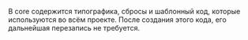 В core содержится типографика, сбросы и шаблонный код, которые используются во всём проекте. После создания этого кода, его дальнейшая перезапись не требуется.